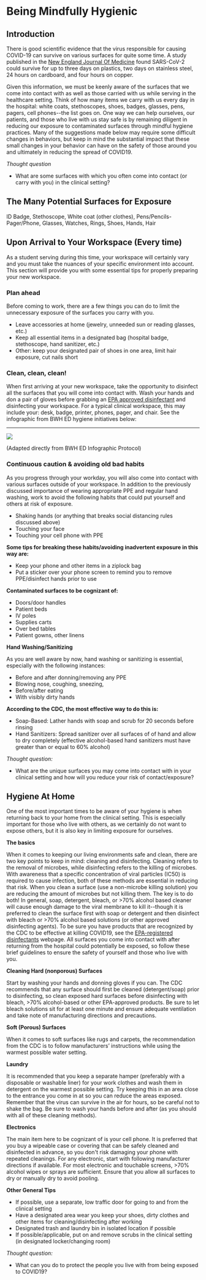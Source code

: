 # Being Mindfully Hygienic

## **Introduction**

There is good scientific evidence that the virus responsible for causing COVID-19 can survive on various surfaces for quite some time. A study published in the [New England Journal Of Medicine](https://www.nejm.org/doi/full/10.1056/NEJMc2004973) found SARS-CoV-2 could survive for up to three days on plastics, two days on stainless steel, 24 hours on cardboard, and four hours on copper. 

Given this information, we must be keenly aware of the surfaces that we come into contact with as well as those carried with us while serving in the healthcare setting. Think of how many items we carry with us every day in the hospital: white coats, stethoscopes, shoes, badges, glasses, pens, pagers, cell phones--the list goes on. One way we can help ourselves, our patients, and those who live with us stay safe is by remaining diligent in reducing our exposure to contaminated surfaces through mindful hygiene practices. Many of the suggestions made below may require some difficult changes in behaviors, but keep in mind the substantial impact that these small changes in your behavior can have on the safety of those around you and ultimately in reducing the spread of COVID19. 

_Thought question_

* What are some surfaces with which you often come into contact \(or carry with you\) in the clinical setting?

## **The Many Potential Surfaces for Exposure**

ID Badge, Stethoscope, White coat \(other clothes\), Pens/Pencils- Pager/Phone, Glasses, Watches, Rings, Shoes, Hands, Hair 

## **Upon Arrival to Your Workspace \(Every time\)**

As a student serving during this time, your workspace will certainly vary and you must take the nuances of your specific environment into account. This section will provide you with some essential tips for properly preparing your new workspace. 

### **Plan ahead**

Before coming to work, there are a few things you can do to limit the unnecessary exposure of the surfaces you carry with you. 

* Leave accessories at home \(jewelry, unneeded sun or reading glasses, etc.\)
* Keep all essential items in a designated bag \(hospital badge, stethoscope, hand sanitizer, etc.\)
* Other: keep your designated pair of shoes in one area, limit hair exposure, cut nails short 

### **Clean, clean, clean!**

When first arriving at your new workspace, take the opportunity to disinfect all the surfaces that you will come into contact with. Wash your hands and don a pair of gloves before grabbing an [EPA approved disinfectant](https://www.epa.gov/pesticide-registration/list-n-disinfectants-use-against-sars-cov-2) and disinfecting your workspace. For a typical clinical workspace, this may include your: desk, badge, printer, phones, pager, and chair. See the infographic from BWH ED hygiene initiatives below:  
****

![](https://lh6.googleusercontent.com/zPvDlYDkuSJJ2iQXZFzNBIjAT02BO-oo1kFdFY3RT69YKvWRO4dt3Ijk6fD9XqJGmu2AQy0zHHnjZxbcvVMpVGj-m-vt8jHJQvicfifNZmrHPvuTXka-6v53JS_tU_yylJMI2EG2)

\(Adapted directly from BWH ED Infographic Protocol\)

### **Continuous caution & avoiding old bad habits**

As you progress through your workday, you will also come into contact with various surfaces outside of your workspace.  In addition to the previously discussed importance of wearing appropriate PPE and regular hand washing, work to avoid the following habits that could put yourself and others at risk of exposure. 

* Shaking hands \(or anything that breaks social distancing rules discussed above\)
* Touching your face
* Touching your cell phone with PPE

**Some tips for breaking these habits/avoiding inadvertent exposure in this way are:**

* Keep your phone and other items in a ziplock bag
* Put a sticker over your phone screen to remind you to remove PPE/disinfect hands prior to use

**Contaminated surfaces to be cognizant of:**

* Doors/door handles
* Patient beds
* IV poles
* Supplies carts
* Over bed tables
* Patient gowns, other linens

**Hand Washing/Sanitizing**

As you are well aware by now, hand washing or sanitizing is essential, especially with the following instances: 

* Before and after donning/removing any PPE
* Blowing nose, coughing, sneezing, 
* Before/after eating
* With visibly dirty hands

**According to the CDC, the most effective way to do this is:**

* Soap-Based: Lather hands with soap and scrub for 20 seconds before rinsing
* Hand Sanitizers: Spread sanitizer over all surfaces of of hand and allow to dry completely \(effective alcohol-based hand sanitizers must have greater than or equal to 60% alcohol\)

_Thought question:_

* What are the unique surfaces you may come into contact with in your clinical setting and how will you reduce your risk of contact/exposure?

## **Hygiene At Home**

One of the most important times to be aware of your hygiene is when returning back to your home from the clinical setting. This is especially important for those who live with others, as we certainly do not want to expose others, but it is also key in limiting exposure for ourselves. 

**The basics**

When it comes to keeping our living environments safe and clean, there are two key points to keep in mind: cleaning and disinfecting. Cleaning refers to the removal of microbes, while disinfecting refers to the killing of microbes. With awareness that a specific concentration of viral particles \(IC50\) is required to cause infection, both of these methods are essential in reducing that risk. When you clean a surface \(use a non-microbe killing solution\) you are reducing the amount of microbes but not killing them. The key is to do both! In general, soap, detergent, bleach, or &gt;70% alcohol based cleaner will cause enough damage to the viral membrane to kill it--though it is preferred to clean the surface first with soap or detergent and then disinfect with bleach or &gt;70% alcohol based solutions \(or other approved disinfecting agents\). To be sure you have products that are recognized by the CDC to be effective at killing COVID19, see the [EPA-registered disinfectants](https://www.epa.gov/pesticide-registration/list-n-disinfectants-use-against-sars-cov-2) webpage. All surfaces you come into contact with after returning from the hospital could potentially be exposed, so follow these brief guidelines to ensure the safety of yourself and those who live with you. 

**Cleaning Hard \(nonporous\) Surfaces**

Start by washing your hands and donning gloves if you can. The CDC recommends that any surface should first be cleaned \(detergent/soap\) prior to disinfecting, so clean exposed hard surfaces before disinfecting with bleach, &gt;70% alcohol-based or other EPA-approved products. Be sure to let bleach solutions sit for at least one minute and ensure adequate ventilation and take note of manufacturing directions and precautions. 

**Soft \(Porous\) Surfaces**

When it comes to soft surfaces like rugs and carpets, the recommendation from the CDC is to follow manufacturers’ instructions while using the warmest possible water setting.  

**Laundry** 

It is recommended that you keep a separate hamper \(preferably with a disposable or washable liner\) for your work clothes and wash them in detergent on the warmest possible setting. Try keeping this in an area close to the entrance you come in at so you can reduce the areas exposed. Remember that the virus can survive in the air for hours, so be careful not to shake the bag. Be sure to wash your hands before and after \(as you should with all of these cleaning methods\).

**Electronics** 

The main item here to be cognizant of is your cell phone. It is preferred that you buy a wipeable case or covering that can be safely cleaned and disinfected in advance, so you don't risk damaging your phone with repeated cleanings. For any electronic, start with following manufacturer directions if available. For most electronic and touchable screens, &gt;70% alcohol wipes or sprays are sufficient. Ensure that you allow all surfaces to dry or manually dry to avoid pooling. 

**Other General Tips**

* If possible, use a separate, low traffic door for going to and from the clinical setting
* Have a designated area wear you keep your shoes, dirty clothes and other items for cleaning/disinfecting after working
* Designated trash and laundry bin in isolated location if possible
* If possible/applicable, put on and remove scrubs in the clinical setting \(in designated locker/changing room\)

_Thought question:_

* What can you do to protect the people you live with from being exposed to COVID19?

